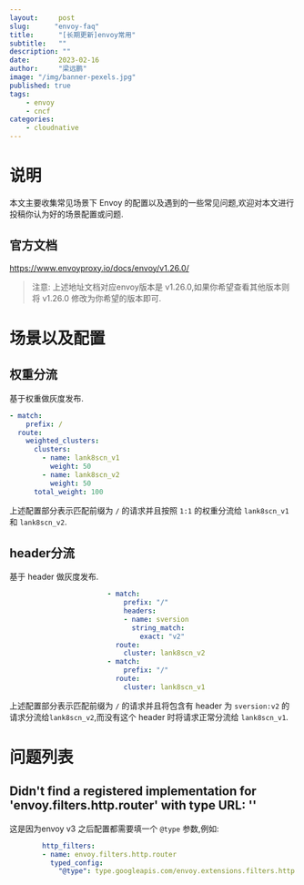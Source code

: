 ```yaml
---
layout:     post 
slug:      "envoy-faq"
title:      "[长期更新]envoy常用"
subtitle:   ""
description: ""
date:       2023-02-16
author:     "梁远鹏"
image: "/img/banner-pexels.jpg"
published: true
tags:
    - envoy 
    - cncf
categories: 
    - cloudnative
---
```


# 说明

本文主要收集常见场景下 Envoy 的配置以及遇到的一些常见问题,欢迎对本文进行投稿你认为好的场景配置或问题.

## 官方文档

https://www.envoyproxy.io/docs/envoy/v1.26.0/

> 注意: 上述地址文档对应envoy版本是 v1.26.0,如果你希望查看其他版本则将 v1.26.0 修改为你希望的版本即可.


# 场景以及配置

## 权重分流

基于权重做灰度发布.

```yaml
- match:
    prefix: /
  route:
    weighted_clusters:
      clusters: 
        - name: lank8scn_v1
          weight: 50
        - name: lank8scn_v2
          weight: 50
      total_weight: 100
```

上述配置部分表示匹配前缀为 `/` 的请求并且按照 `1:1` 的权重分流给 `lank8scn_v1` 和 `lank8scn_v2`.

## header分流

基于 header 做灰度发布.

```yaml
                        - match:
                            prefix: "/"
                            headers:
                            - name: sversion
                              string_match:
                                exact: "v2"
                          route:
                            cluster: lank8scn_v2
                        - match:
                            prefix: "/"
                          route:
                            cluster: lank8scn_v1
```

上述配置部分表示匹配前缀为 `/` 的请求并且将包含有  header 为 `sversion:v2` 的请求分流给`lank8scn_v2`,而没有这个 header 时将请求正常分流给 `lank8scn_v1`.


# 问题列表

## Didn't find a registered implementation for 'envoy.filters.http.router' with type URL: ''

这是因为envoy v3 之后配置都需要填一个 `@type` 参数,例如:
```yaml
        http_filters:
        - name: envoy.filters.http.router
          typed_config: 
            "@type": type.googleapis.com/envoy.extensions.filters.http.router.v3.Router
```